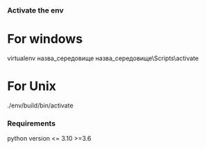 ### Activate the env

# For windows

virtualenv назва_середовище
назва_середовище\Scripts\activate

# For Unix
./env/build/bin/activate

### Requirements
python version <= 3.10 >=3.6

